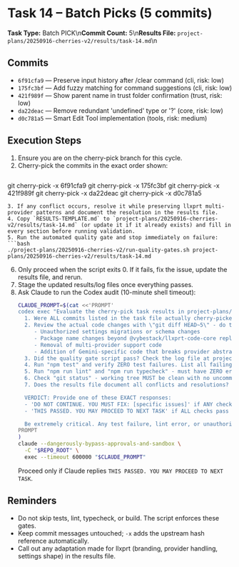 # Task 14 – Batch Picks (5 commits)

**Task Type:** Batch PICK\n**Commit Count:** 5\n**Results File:** `project-plans/20250916-cherries-v2/results/task-14.md`\n
## Commits
- `6f91cfa9` — Preserve input history after /clear command (cli, risk: low)
- `175fc3bf` — Add fuzzy matching for command suggestions (cli, risk: low)
- `421f989f` — Show parent name in trust folder confirmation (trust, risk: low)
- `da22deac` — Remove redundant 'undefined' type or '?' (core, risk: low)
- `d0c781a5` — Smart Edit Tool implementation (tools, risk: medium)

## Execution Steps
1. Ensure you are on the cherry-pick branch for this cycle.
2. Cherry-pick the commits in the exact order shown:
   ```bash
git cherry-pick -x 6f91cfa9
git cherry-pick -x 175fc3bf
git cherry-pick -x 421f989f
git cherry-pick -x da22deac
git cherry-pick -x d0c781a5
   ```
3. If any conflict occurs, resolve it while preserving llxprt multi-provider patterns and document the resolution in the results file.
4. Copy `RESULTS-TEMPLATE.md` to `project-plans/20250916-cherries-v2/results/task-14.md` (or update it if it already exists) and fill in every section before running validation.
5. Run the automated quality gate and stop immediately on failure:
   ```bash
   ./project-plans/20250916-cherries-v2/run-quality-gates.sh project-plans/20250916-cherries-v2/results/task-14.md
   ```
6. Only proceed when the script exits 0. If it fails, fix the issue, update the results file, and rerun.
7. Stage the updated results/log files once everything passes.
8. Ask Claude to run the Codex audit (10-minute shell timeout):
   ```bash
   CLAUDE_PROMPT=$(cat <<'PROMPT'
   codex exec "Evaluate the cherry-pick task results in project-plans/20250916-cherries-v2/results/task-14.md. Check:
     1. Were ALL commits listed in the task file actually cherry-picked? Use \"git log --oneline -n 5\" to verify. List any missing commits.
     2. Review the actual code changes with \"git diff HEAD~5\" - do they match what the task intended? Check for:
        - Unauthorized settings migrations or schema changes
        - Package name changes beyond @vybestack/llxprt-code-core replacements
        - Removal of multi-provider support code
        - Addition of Gemini-specific code that breaks provider abstraction
     3. Did the quality gate script pass? Check the log file at project-plans/20250916-cherries-v2/.quality-logs/task-14 for any failures.
     4. Run "npm test" and verify ZERO test failures. List all failing tests if any.
     5. Run "npm run lint" and "npm run typecheck" - must have ZERO errors.
     6. Check "git status" - working tree MUST be clean with no uncommitted changes.
     7. Does the results file document all conflicts and resolutions?

     VERDICT: Provide one of these EXACT responses:
     - 'DO NOT CONTINUE. YOU MUST FIX: [specific issues]' if ANY check fails
     - 'THIS PASSED. YOU MAY PROCEED TO NEXT TASK' if ALL checks pass

     Be extremely critical. Any test failure, lint error, or unauthorized change means DO NOT CONTINUE."
   PROMPT
   )
   claude --dangerously-bypass-approvals-and-sandbox \
     -C "$REPO_ROOT" \
     exec --timeout 600000 "$CLAUDE_PROMPT"
   ```
   Proceed only if Claude replies `THIS PASSED. YOU MAY PROCEED TO NEXT TASK`.



## Reminders
- Do not skip tests, lint, typecheck, or build. The script enforces these gates.
- Keep commit messages untouched; `-x` adds the upstream hash reference automatically.
- Call out any adaptation made for llxprt (branding, provider handling, settings shape) in the results file.
